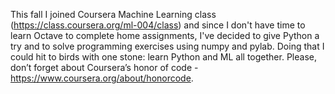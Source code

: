 This fall I joined Coursera Machine Learning class (https://class.coursera.org/ml-004/class) and since I don't have time to learn Octave
to complete home assignments, I've decided to give Python a try and to solve programming exercises using numpy and pylab.
Doing that I could hit to birds with one stone: learn Python and ML all together. 
Please, don’t forget about Coursera’s honor of code - https://www.coursera.org/about/honorcode. 
